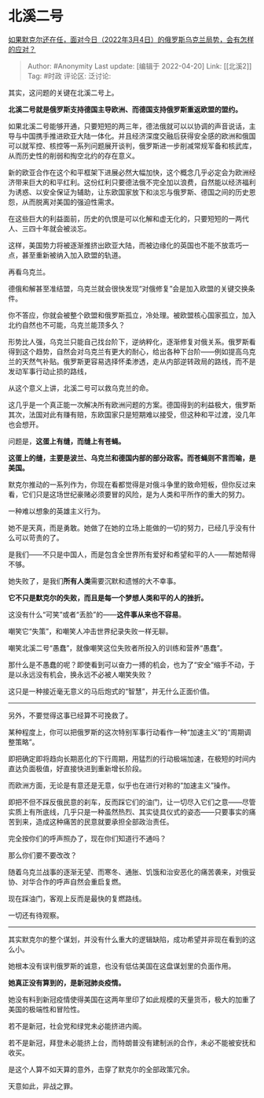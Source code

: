 # 北溪二号
[如果默克尔还在任，面对今日（2022年3月4日）的俄罗斯乌克兰局势，会有怎样的应对？](https://www.zhihu.com/question/519949392/answer/2448395939)

> Author: #Anonymity
> Last update: [编辑于 2022-04-20]
> Link: [[北溪2]]
> Tag: #时政
> 评论区:
> 泛讨论:

其实，这问题的关键在北溪二号上。

**北溪二号就是俄罗斯支持德国主导欧洲、而德国支持俄罗斯重返欧盟的盟约。**

如果北溪二号能够开通，只要短短的两三年，德法俄就可以以协调的声音说话，主导与中国携手推进欧亚大陆一体化。并且经济深度交融后获得安全感的欧洲和俄国可以就军控、核控等一系列问题展开谈判，俄罗斯进一步削减常规军备和核武库，从而历史性的削弱和掏空北约的存在意义。

新的欧亚合作在这个和平框架下进展必然大幅加快，这个概念几乎必定会为欧洲经济带来巨大的和平红利。这份红利只要德法俄不完全加以浪费，自然能以经济福利为诱惑、以安全保证为辅助，让东欧国家放下和淡忘与俄罗斯、德国之间的历史恩怨，从而脱离对美国的强迫性需求。

在这些巨大的利益面前，历史的仇恨是可以化解和虚无化的，只要短短的一两代人、三四十年就会被淡忘。

这样，美国势力将被逐渐推挤出欧亚大陆，而被边缘化的英国也不能不放乖巧一点，甚至重新被纳入加入欧盟的轨道。

再看乌克兰。

德俄和解甚至准结盟，乌克兰就会很快发现“对俄修复”会是加入欧盟的关键交换条件。

你不答应，你就会被整个欧盟和俄罗斯孤立，冷处理。被欧盟核心国家孤立，加入北约自然也不可能，乌克兰能顶多久？

形势比人强，乌克兰只能自己找台阶下，逆纳粹化，逐渐修复对俄关系。俄罗斯看得到这个趋势，自然会对乌克兰有更大的耐心，给出各种下台阶——例如提高乌克兰的天然气补贴。俄罗斯更容易选择怀柔渗透，走从内部逆转政局的路线，而不是发动军事行动止损的路线，

从这个意义上讲，北溪二号可以救乌克兰的命。

这几乎是一个真正能一次解决所有欧洲问题的方案。德国得到的利益极大，俄罗斯其次，法国对此有赚有赔，东欧国家只是短期难以接受，但这种和平过渡，没几年也会想开。

问题是，**这蛋上有缝，而缝上有苍蝇。**

**这蛋上的缝，主要是波兰、乌克兰和德国内部的部分政客。而苍蝇则不言而喻，是美国。**

默克尔推动的一系列作为，你现在看都觉得是对俄斗争里的致命短板，但你反过来看，它们只是这场世纪豪赌必须要冒的风险，是为人类和平所作的重大的努力。

一种难以想象的英雄主义行为。

她不是天真，而是勇敢。她做了在她的立场上能做的一切的努力，已经几乎没有什么可以苛责的了。

是我们——不只是中国人，而是包含全世界所有爱好和希望和平的人——帮她帮得不够。

她失败了，是我们**所有人类**需要沉默和遗憾的大不幸事。

**它不只是默克尔的失败，而且是每一个梦想人类和平的人的挫折。**

这没有什么“可笑”或者“丢脸”的——**这件事从来也不容易**。

嘲笑它“失策”，和嘲笑人冲击世界纪录失败一样无聊。

嘲笑北溪二号“愚蠢”，就像嘲笑这位失败者所投入的训练和营养“愚蠢”。

那什么是不愚蠢的呢？即使看到可以奋力一搏的机会，也为了“安全”缩手不动，于是以永远没有机会，换永远不必被人嘲笑失败？

这只是一种接近毫无意义的马后炮式的“智慧”，并无什么正面价值。

---

另外，不要觉得这事已经算不可挽救了。

某种程度上，你可以把俄罗斯的这次特别军事行动看作一种“加速主义”的“周期调整策略”。

即把确定即将趋向长期恶化的下行周期，用猛烈的行动极端加速，在极短的时间内直达负面极值，好直接快进到重新增长阶段。

而欧洲方面，无论是有意还是无意，似乎也在进行对称的“加速主义”操作。

即把不但不踩反俄民意的刹车，反而踩它们的油门，让一切尽入它们之意——尽管实质上有所底线，几乎只是一种虽然热烈、其实徒具仪式的姿态——只要事实的痛苦到来，造成这种痛苦的民意就要承担全部政治责任。

完全按你们的呼声照办了，现在你们知道行不通吗？

那么你们要不要改改？

随着乌克兰战事的逐渐无望、而寒冬、通胀、饥饿和治安恶化的痛苦袭来，对俄妥协、对华合作的呼声自然会重启复燃。

现在踩油门，客观上反而是最快的复燃路线。

一切还有待观察。

---

其实默克尔的整个谋划，并没有什么重大的逻辑缺陷，成功希望并非现在看到的这么小。

她根本没有误判俄罗斯的诚意，也没有低估美国在这盘谋划里的负面作用。

**她真正没有算到的，是新冠肺炎疫情。**

她没有料到新冠疫情使得美国在这两年里印了如此规模的天量货币，极大的加重了美国的极端性和冒险性。

若不是新冠，社会党和绿党未必能挤进内阁。

若不是新冠，拜登未必能挤上台，而特朗普没有建制派的合作，未必不能被安抚和收买。

是这个人算不如天算的意外，击穿了默克尔的全部政策冗余。

天意如此，非战之罪。
